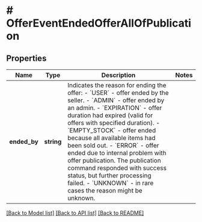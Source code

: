 # # OfferEventEndedOfferAllOfPublication

## Properties

Name | Type | Description | Notes
------------ | ------------- | ------------- | -------------
**ended_by** | **string** | Indicates the reason for ending the offer:  - &#x60;USER&#x60; - offer ended by the seller.  - &#x60;ADMIN&#x60; - offer ended by an admin.  - &#x60;EXPIRATION&#x60; - offer duration had expired (valid for offers with specified duration).  - &#x60;EMPTY_STOCK&#x60; - offer ended because all available items had been sold out.  - &#x60;ERROR&#x60; - offer ended due to internal problem with offer publication. The publication command responded with    success status, but further processing failed.  - &#x60;UNKNOWN&#x60; - in rare cases the reason might be unknown. |

[[Back to Model list]](../../README.md#models) [[Back to API list]](../../README.md#endpoints) [[Back to README]](../../README.md)
